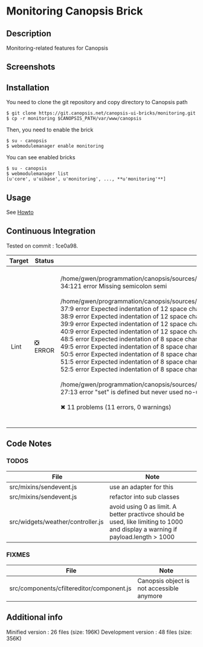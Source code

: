 # Monitoring Canopsis Brick

## Description

Monitoring-related features for Canopsis

## Screenshots



## Installation

You need to clone the git repository and copy directory to Canopsis path

    $ git clone https://git.canopsis.net/canopsis-ui-bricks/monitoring.git
    $ cp -r monitoring $CANOPSIS_PATH/var/www/canopsis

Then, you need to enable the brick

    $ su - canopsis
    $ webmodulemanager enable monitoring

You can see enabled bricks

    $ su - canopsis
    $ webmodulemanager list
    [u'core', u'uibase', u'monitoring', ..., **u'monitoring'**]

## Usage

See [Howto](https://git.canopsis.net/canopsis-ui-bricks/monitoring/blob/master/doc/index.rst)

## Continuous Integration

Tested on commit : 1ce0a98.

| Target | Status | Log |
| ------ | ------ | --- |
| Lint   | :negative_squared_cross_mark: ERROR | <br>/home/gwen/programmation/canopsis/sources/webcore/src/canopsis/monitoring/src/forms/ack/controller.js<br>  34:121  error  Missing semicolon  semi<br><br>/home/gwen/programmation/canopsis/sources/webcore/src/canopsis/monitoring/src/helpers/criticity.js<br>  37:9  error  Expected indentation of 12 space characters but found 8  indent<br>  38:9  error  Expected indentation of 12 space characters but found 8  indent<br>  39:9  error  Expected indentation of 12 space characters but found 8  indent<br>  40:9  error  Expected indentation of 12 space characters but found 8  indent<br>  48:5  error  Expected indentation of 8 space characters but found 4   indent<br>  49:5  error  Expected indentation of 8 space characters but found 4   indent<br>  50:5  error  Expected indentation of 8 space characters but found 4   indent<br>  51:5  error  Expected indentation of 8 space characters but found 4   indent<br>  52:5  error  Expected indentation of 8 space characters but found 4   indent<br><br>/home/gwen/programmation/canopsis/sources/webcore/src/canopsis/monitoring/src/reopens/routes/application.js<br>  27:13  error  "set" is defined but never used  no-unused-vars<br><br>✖ 11 problems (11 errors, 0 warnings)<br><br> |

## Code Notes

### TODOS

| File   | Note   |
|--------|--------|
| src/mixins/sendevent.js | use an adapter for this |
| src/mixins/sendevent.js | refactor into sub classes |
| src/widgets/weather/controller.js | avoid using 0 as limit. A better practivce should be used, like limiting to 1000 and display a warning if payload.length > 1000 |


### FIXMES

| File   | Note   |
|--------|--------|
| src/components/cfiltereditor/component.js | Canopsis object is not accessible anymore |


## Additional info

Minified version : 26 files (size: 196K)
Development version : 48 files (size: 356K)
